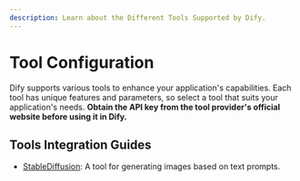 ```yaml
---
description: Learn about the Different Tools Supported by Dify.
---
```


# Tool Configuration

Dify supports various tools to enhance your application's capabilities. Each tool has unique features and parameters, so select a tool that suits your application's needs. **Obtain the API key from the tool provider's official website before using it in Dify.**


## Tools Integration Guides

- [StableDiffusion](./stable-diffusion.md): A tool for generating images based on text prompts.
